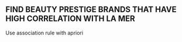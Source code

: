## FIND BEAUTY PRESTIGE BRANDS THAT HAVE HIGH CORRELATION WITH LA MER

Use association rule with apriori
